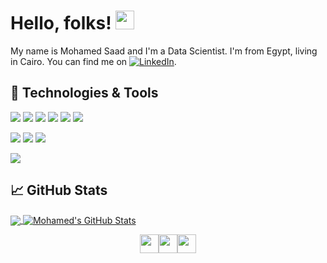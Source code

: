 <!-- ![](https://mir-s3-cdn-cf.behance.net/project_modules/max_1200/4ff07986208593.5d9a654e92f36.gif)-->

# Hello, folks! <img src="https://raw.githubusercontent.com/MartinHeinz/MartinHeinz/master/wave.gif" width="30px">

My name is Mohamed Saad and I'm a Data Scientist. I'm from Egypt, living in Cairo. You can find me on [![LinkedIn][4.2]][4].

## 🔧 Technologies & Tools

![](https://img.shields.io/badge/Code-Python-informational?style=flat&logo=python&logoColor=white&color=2bbc8a)
![](https://img.shields.io/badge/Code-NumPy-informational?style=flat&logo=NumPy&logoColor=white&color=2bbc8a)
![](https://img.shields.io/badge/Code-pandas-informational?style=flat&logo=pandas&logoColor=white&color=2bbc8a)
![](https://img.shields.io/badge/Code-TensorFlow-informational?style=flat&logo=TensorFlow&logoColor=white&color=2bbc8a)
![](https://img.shields.io/badge/Code-scikit-learn-informational?style=flat&logo=scikit-learn&logoColor=white&color=2bbc8a)
![](https://img.shields.io/badge/Code-Flask-informational?style=flat&logo=Flask&logoColor=white&color=2bbc8a)

![](https://img.shields.io/badge/Code-JavaScript-informational?style=flat&logo=javascript&logoColor=white&color=2bbc8a)
![](https://img.shields.io/badge/Tools-SQLite-informational?style=flat&logo=SQLite&logoColor=white&color=2bbc8a)
![](https://img.shields.io/badge/Tools-Jupyter-informational?style=flat&logo=Jupyter&logoColor=white&color=2bbc8a)

![](https://img.shields.io/badge/OS-Linux-informational?style=flat&logo=linux&logoColor=white&color=2bbc8a)
     
## &#x1f4c8; GitHub Stats

<a href="https://github.com/mohamedsaadmoustafa/mohamedsaadmoustafa">
  <img align="center" src="https://github-readme-stats.vercel.app/api/top-langs/?username=mohamedsaadmoustafa&hide=java,html,tex&title_color=ffffff&text_color=c9cacc&icon_color=2bbc8a&bg_color=1d1f21&langs_count=3" />
</a>
<a href="https://github.com/mohamedsaadmoustafa/mohamedsaadmoustafa">
  <img align="center" src="https://github-readme-stats.vercel.app/api?username=mohamedsaadmoustafa&show_icons=true&line_height=27&count_private=true&title_color=ffffff&text_color=c9cacc&icon_color=2bbc8a&bg_color=1d1f21" alt="Mohamed's GitHub Stats" />
</a>   

<!-- links to social media icons -->

<!-- icons with padding -->

[1.1]: http://i.imgur.com/tXSoThF.png (twitter icon with padding)
[2.1]: http://i.imgur.com/0o48UoR.png (github icon with padding)

<!-- icons without padding -->

[1.2]: http://i.imgur.com/wWzX9uB.png (twitter icon without padding)
[2.2]: http://i.imgur.com/9I6NRUm.png (github icon without padding)
[3.2]: https://raw.githubusercontent.com/MartinHeinz/MartinHeinz/master/linkedin-3-16.png (LinkedIn icon without padding)
[4.2]: https://user-images.githubusercontent.com/29517317/105775335-ab313900-5f34-11eb-8ef8-0bfbc1563829.png (linktr icon without padding)

<!-- links to your social media accounts -->

[1]: https://twitter.com/
[2]: https://github.com/mohamedsaadmoustafa
[3]: https://www.linkedin.com/in/mohamedsaadmoustafa/
[4]: https://linktr.ee/mohamedsaadmoustafa


<!-- Resources -->
<!-- Icons: https://simpleicons.org/ -->
<!-- GitHub Stats: https://github.com/mohamedsaadmoustafa/github-readme-stats -->
<!-- Emojis: https://emojipedia.org/emoji/ -->
<!-- HTML Emojis: https://www.fileformat.info/index.htm -->
<!-- Shields: https://shields.io/ -->
<!-- Awesome GitHub Profile README: https://github.com/abhisheknaiidu/awesome-github-profile-readme -->
<p align="center">
<a href="http://linkedin.com/in/mohamedsaadmoustafa" target="blank"><img align="center" src="https://cliply.co/wp-content/uploads/2021/02/372102050_LINKEDIN_ICON_TRANSPARENT_1080.gif" alt="" height="30" /></a><a href="https://kaggle.com/iimohamedsaad" target="blank"><img align="center" src="https://assets.datacamp.com/production/course_835/shields/original/kaggle-scripts-design_datacamp.png?1477576468" alt="" height="30" /></a><a href="@mohamedsaadmoustafa@gmail.com" target="blank"><img align="center" src="https://www.shareicon.net/data/512x512/2017/03/20/881283_social-media-icon_512x512.png" alt="" height="30" /></a>
</p>
